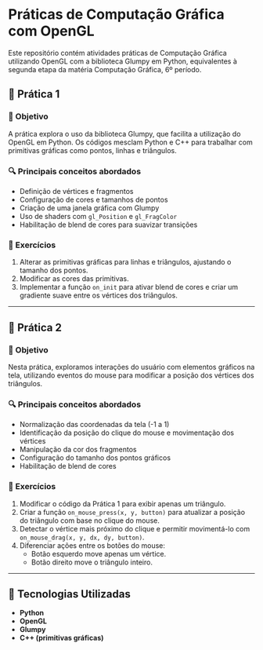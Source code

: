 # Práticas de Computação Gráfica com OpenGL  

Este repositório contém atividades práticas de Computação Gráfica utilizando OpenGL com a biblioteca Glumpy em Python, equivalentes à segunda etapa da matéria Computação Gráfica, 6º período.  

## 📌 Prática 1

### 🎯 Objetivo  
A prática explora o uso da biblioteca Glumpy, que facilita a utilização do OpenGL em Python. Os códigos mesclam Python e C++ para trabalhar com primitivas gráficas como pontos, linhas e triângulos.  

### 🔍 Principais conceitos abordados  
- Definição de vértices e fragmentos  
- Configuração de cores e tamanhos de pontos  
- Criação de uma janela gráfica com Glumpy  
- Uso de shaders com `gl_Position` e `gl_FragColor`  
- Habilitação de blend de cores para suavizar transições  

### 📝 Exercícios  
1. Alterar as primitivas gráficas para linhas e triângulos, ajustando o tamanho dos pontos.  
2. Modificar as cores das primitivas.  
3. Implementar a função `on_init` para ativar blend de cores e criar um gradiente suave entre os vértices dos triângulos.  

---

## 📌 Prática 2  

### 🎯 Objetivo  
Nesta prática, exploramos interações do usuário com elementos gráficos na tela, utilizando eventos do mouse para modificar a posição dos vértices dos triângulos.  

### 🔍 Principais conceitos abordados  
- Normalização das coordenadas da tela (-1 a 1)  
- Identificação da posição do clique do mouse e movimentação dos vértices  
- Manipulação da cor dos fragmentos  
- Configuração do tamanho dos pontos gráficos  
- Habilitação de blend de cores  

### 📝 Exercícios  
1. Modificar o código da Prática 1 para exibir apenas um triângulo.  
2. Criar a função `on_mouse_press(x, y, button)` para atualizar a posição do triângulo com base no clique do mouse.  
3. Detectar o vértice mais próximo do clique e permitir movimentá-lo com `on_mouse_drag(x, y, dx, dy, button)`.  
4. Diferenciar ações entre os botões do mouse:  
   - Botão esquerdo move apenas um vértice.  
   - Botão direito move o triângulo inteiro.  

---

## 🚀 Tecnologias Utilizadas  
- **Python**  
- **OpenGL**  
- **Glumpy**  
- **C++ (primitivas gráficas)**  

